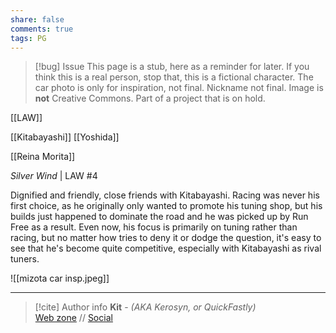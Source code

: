 ```yaml
---
share: false
comments: true
tags: PG
---
```

> [!bug] Issue
> This page is a stub, here as a reminder for later. If you think this is a real person, stop that, this is a fictional character. The car photo is only for inspiration, not final. Nickname not final. Image is **not** Creative Commons. Part of a project that is on hold.

[[LAW]]

[[Kitabayashi]]
[[Yoshida]]

[[Reina Morita]]

*Silver Wind* | LAW #4

Dignified and friendly, close friends with Kitabayashi. Racing was never his first choice, as he originally only wanted to promote his tuning shop, but his builds just happened to dominate the road and he was picked up by Run Free as a result. Even now, his focus is primarily on tuning rather than racing, but no matter how tries to deny it or dodge the question, it's easy to see that he's become quite competitive, especially with Kitabayashi as rival tuners.

![[mizota car insp.jpeg]]

-----
> [!cite] Author info
> **Kit** - *(AKA Kerosyn, or QuickFastly)*\
> [Web zone](https://kerosyn.link) // [Social](https://m.tripulse.link/@kit)